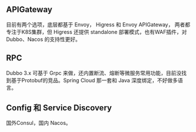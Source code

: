## APIGateway
目前有两个选项，底层都基于 Envoy， Higress 和 Envoy APIGateway， 两者都专注于K8S集群，但 Higress 还提供 standalone 部署模式，也有WAF插件，对 Dubbo、Nacos 的支持性更好。

## RPC
Dubbo 3.x 可基于 Grpc 来做，还内置断流、熔断等微服务常用功能，目前没找到基于Protobuf的竞品。Spring Cloud 那一套和 Java 深度绑定，不好做多语言。

## Config 和 Service Discovery
国外Consul，国内 Nacos。


